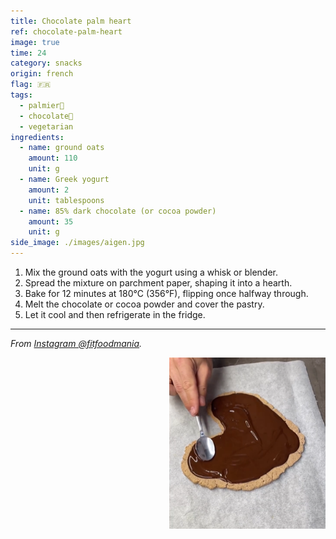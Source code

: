 ```yaml
---
title: Chocolate palm heart
ref: chocolate-palm-heart
image: true
time: 24
category: snacks
origin: french
flag: 🇫🇷
tags:
  - palmier🌴
  - chocolate🍫
  - vegetarian
ingredients:
  - name: ground oats
    amount: 110
    unit: g
  - name: Greek yogurt
    amount: 2
    unit: tablespoons
  - name: 85% dark chocolate (or cocoa powder)
    amount: 35
    unit: g
side_image: ./images/aigen.jpg
---
```


1. Mix the ground oats with the yogurt using a whisk or blender.
2. Spread the mixture on parchment paper, shaping it into a hearth.
3. Bake for 12 minutes at 180°C (356°F), flipping once halfway through.
4. Melt the chocolate or cocoa powder and cover the pastry.
5. Let it cool and then refrigerate in the fridge.

---

_From [Instagram @fitfoodmania](https://www.instagram.com/reel/Crq7IehIx_h/?utm_source=ig_web_copy_link&igsh=MzRlODBiNWFlZA==)._

<img src="images/palmera.png" style="width:250px; float:right;"/>